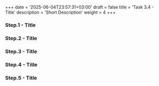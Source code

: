 +++
date = '2025-06-04T23:57:31+03:00'
draft = false
title = 'Task 3.4 - Title'
description = 'Short Description'
weight = 4
+++


### Step.1 - Title

### Step.2 - Title

### Step.3 - Title

### Step.4 - Title

### Step.5 - Title
